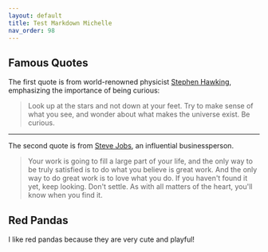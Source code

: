 ```yaml
---
layout: default
title: Test Markdown Michelle
nav_order: 98
---
```


## Famous Quotes

The first quote is from world-renowned physicist [Stephen Hawking](https://www.brainyquote.com/quotes/stephen_hawking_627123?src=t_motivational), emphasizing the importance of being curious:
> Look up at the stars and not down at your feet. Try to make sense of what you see, and wonder about what makes the universe exist. Be curious.

---

The second quote is from [Steve Jobs](https://www.brainyquote.com/quotes/steve_jobs_416859?src=t_inspirational), an influential businessperson.
> Your work is going to fill a large part of your life, and the only way to be truly satisfied is to do what you believe is great work. And the only way to do great work is to love what you do. If you haven't found it yet, keep looking. Don't settle. As with all matters of the heart, you'll know when you find it.

## Red Pandas

I like red pandas because they are very cute and playful! 


